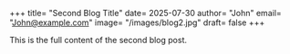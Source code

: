 +++
title= "Second Blog Title"
date= 2025-07-30
author= "John"
email= "John@example.com"
image= "/images/blog2.jpg"
draft= false
+++

This is the full content of the second blog post.